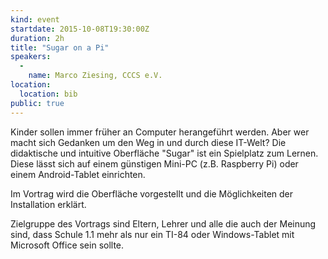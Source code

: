 ```yaml
---
kind: event
startdate: 2015-10-08T19:30:00Z
duration: 2h
title: "Sugar on a Pi"
speakers:
  -
    name: Marco Ziesing, CCCS e.V.
location:
  location: bib
public: true
---
```

Kinder sollen immer früher an Computer herangeführt werden. Aber wer
macht sich Gedanken um den Weg in und durch diese IT-Welt? Die
didaktische und intuitive Oberfläche "Sugar" ist ein Spielplatz zum
Lernen. Diese lässt sich auf einem günstigen Mini-PC (z.B. Raspberry
Pi) oder einem Android-Tablet einrichten.

Im Vortrag wird die Oberfläche vorgestellt und die Möglichkeiten der
Installation erklärt.

Zielgruppe des Vortrags sind Eltern, Lehrer und alle die auch der
Meinung sind, dass Schule 1.1 mehr als nur ein TI-84 oder
Windows-Tablet mit Microsoft Office sein sollte.
